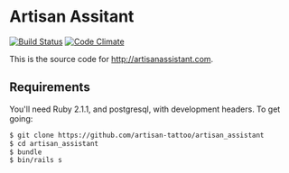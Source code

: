 # Artisan Assitant

[![Build Status](https://travis-ci.org/artisan-tattoo/artisan_assistant.svg)](https://travis-ci.org/artisan-tattoo/artisan_assistant) [![Code Climate](https://codeclimate.com/github/artisan-tattoo/artisan_assistant.png)](https://codeclimate.com/github/artisan-tattoo/artisan_assistant)

This is the source code for http://artisanassistant.com.

## Requirements

You'll need Ruby 2.1.1, and postgresql, with development headers. To get going:

```bash
$ git clone https://github.com/artisan-tattoo/artisan_assistant
$ cd artisan_assistant
$ bundle
$ bin/rails s
```
